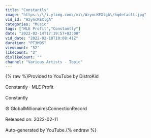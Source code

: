 ```yaml
---
title: "Constantly"
image: "https:\/\/i.ytimg.com\/vi\/WzyncKEXlgA\/hqdefault.jpg"
vid_id: "WzyncKEXlgA"
categories: "Music"
tags: ["MLE Profit","Constantly"]
date: "2022-02-14T17:19:57+03:00"
vid_date: "2022-02-10T10:08:41Z"
duration: "PT3M9S"
viewcount: "52"
likeCount: "2"
dislikeCount: ""
channel: "Various Artists - Topic"
---
```

{% raw %}Provided to YouTube by DistroKid<br /><br />Constantly · MLE Profit<br /><br />Constantly<br /><br />℗ GlobalMillionairesConnectionRecord<br /><br />Released on: 2022-02-11<br /><br />Auto-generated by YouTube.{% endraw %}
